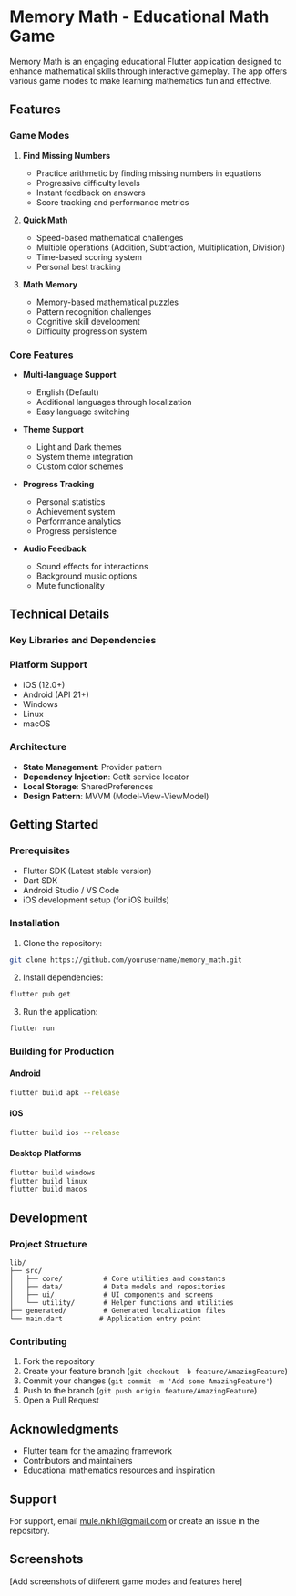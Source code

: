# Memory Math - Educational Math Game

Memory Math is an engaging educational Flutter application designed to enhance mathematical skills through interactive gameplay. The app offers various game modes to make learning mathematics fun and effective.

## Features

### Game Modes

1. **Find Missing Numbers**
   - Practice arithmetic by finding missing numbers in equations
   - Progressive difficulty levels
   - Instant feedback on answers
   - Score tracking and performance metrics

2. **Quick Math**
   - Speed-based mathematical challenges
   - Multiple operations (Addition, Subtraction, Multiplication, Division)
   - Time-based scoring system
   - Personal best tracking

3. **Math Memory**
   - Memory-based mathematical puzzles
   - Pattern recognition challenges
   - Cognitive skill development
   - Difficulty progression system

### Core Features

- **Multi-language Support**
  - English (Default)
  - Additional languages through localization
  - Easy language switching

- **Theme Support**
  - Light and Dark themes
  - System theme integration
  - Custom color schemes

- **Progress Tracking**
  - Personal statistics
  - Achievement system
  - Performance analytics
  - Progress persistence

- **Audio Feedback**
  - Sound effects for interactions
  - Background music options
  - Mute functionality

## Technical Details

### Key Libraries and Dependencies

### Platform Support

- iOS (12.0+)
- Android (API 21+)
- Windows
- Linux
- macOS

### Architecture

- **State Management**: Provider pattern
- **Dependency Injection**: GetIt service locator
- **Local Storage**: SharedPreferences
- **Design Pattern**: MVVM (Model-View-ViewModel)

## Getting Started

### Prerequisites

- Flutter SDK (Latest stable version)
- Dart SDK
- Android Studio / VS Code
- iOS development setup (for iOS builds)

### Installation

1. Clone the repository:

```bash
git clone https://github.com/yourusername/memory_math.git
```

2. Install dependencies:

```bash
flutter pub get
```

3. Run the application:

```bash
flutter run
```

### Building for Production

#### Android

```bash
flutter build apk --release
```

#### iOS

```bash
flutter build ios --release
```

#### Desktop Platforms

```bash
flutter build windows
flutter build linux
flutter build macos
```

## Development

### Project Structure
```
lib/
├── src/
│   ├── core/          # Core utilities and constants
│   ├── data/          # Data models and repositories
│   ├── ui/            # UI components and screens
│   └── utility/       # Helper functions and utilities
├── generated/         # Generated localization files
└── main.dart         # Application entry point
```

### Contributing

1. Fork the repository
2. Create your feature branch (`git checkout -b feature/AmazingFeature`)
3. Commit your changes (`git commit -m 'Add some AmazingFeature'`)
4. Push to the branch (`git push origin feature/AmazingFeature`)
5. Open a Pull Request


## Acknowledgments

- Flutter team for the amazing framework
- Contributors and maintainers
- Educational mathematics resources and inspiration

## Support

For support, email mule.nikhil@gmail.com or create an issue in the repository.

## Screenshots

[Add screenshots of different game modes and features here]
